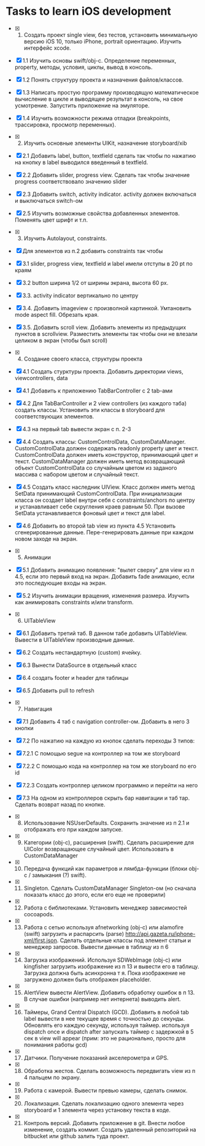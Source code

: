 #  Tasks to learn iOS development

- [x] 1. Создать проект single view, без тестов, установить минимальную версию iOS 10, только iPhone, portrait ориентацию. Изучить интерфейс xcode.
- [x] 1.1 Изучить основы swift/obj-c. Определение переменных, property, методы, условия, циклы, вывод в консоль.
- [x] 1.2 Понять структуру проекта и назначения файлов/классов.
- [x] 1.3 Написать простую программу производящую математическое вычисление в цикле и выводящее результат в консоль, на свое усмотрение. Запустить приложение на эмуляторе.
- [x] 1.4 Изучить возможности режима отладки (breakpoints, трассировка, просмотр переменных).

- [x] 2. Изучить основные элементы UIKit, назначение storyboard/xib
- [x] 2.1 Добавить label, button, textfield сделать так чтобы по нажатию на кнопку в label выводился введенный в textfield.
- [x] 2.2 Добавить slider, progress view. Сделать так чтобы значение progress соответствовало значению slider
- [x] 2.3 Добавить switch, activity indicator. activity должен включаться и выключаться switch-ом
- [x] 2.5 Изучить возможные свойства добавленных элементов. Поменять цвет шрифт и т.п.

- [x] 3. Изучить Autolayout, constraints.
- [x] Для элементов из п.2 добавить constraints так чтобы
- [x] 3.1 slider, progress view, textfield и label имели отступы в 20 pt по краям
- [x] 3.2 button ширина 1/2 от ширины экрана, высота 60 px.
- [x] 3.3. activity indicator вертикально по центру
- [x] 3.4. Добавить imageview с произволной картинкой. Умтановить mode aspect fill. Обрезать края.
- [x] 3.5. Добавить scroll view. Добавить элементы из предыдущих пунктов в scrollview. Разместить элементы так чтобы они не влезали целиком в экран (чтобы был scroll)

- [x] 4. Создание своего класса, структуры проекта
- [x] 4.1 Создать стурктуры проекта. Добавить директории views, viewcontrollers, data
- [x] 4.1 Добавить к приложению TabBarController c 2 tab-ами
- [x] 4.2 Для TabBarController и 2 view controllers (из каждого таба) создать классы. Установить эти классы в storyboard для соответствующих элементов.
- [x] 4.3 на первый tab вывести экран с п. 2-3
- [x] 4.4 Создать классы: CustomControlData, CustomDataManager. CustomControlData должен содержать readonly property цвет и текст. CustomControlData должен иметь конструктор, принимающий цвет и текст. CustomDataManager должен иметь метод возвращающий объект CustomControlData со случайным цветом из заданого массива с набором цветом и случайный текст.
- [x] 4.5 Создать класс наследник UIView. Класс должен иметь метод SetData принимающий CustomControlData. При инициализации класса он создает label внутри себя с constraints/anchors по центру и устанавливает себе скругления краев равным 50. При вызове SetData устанавливается фоновый цвет и текст для label.
- [x] 4.6 Добавить во второй tab view из пункта 4.5 Установить сгенерированные данные. Пере-генерировать данные при каждом новом заходе на экран.

- [x] 5. Анимации
- [x] 5.1 Добавить анимацию появления: "вылет сверху" для view из п 4.5, если это первый вход на экран. Добавить fade анимацию, если это последующие входы на экран.
- [x] 5.2 Изучить анимации вращения, изменения размера. Изучить как анимировать constraints и/или transform.

- [x] 6. UITableView
- [x] 6.1 Добавить третий таб. В данном табе добавить UITableView. Вывести в UITableView производные данные.
- [x] 6.2 Создать нестандартную (custom) ячейку.
- [x] 6.3 Вынести DataSource в отдельный класс
- [x] 6.4 создать footer и header для таблицы
- [x] 6.5 Добавить pull to refresh

- [x] 7. Навигация
- [x] 7.1 Добавить 4 таб с navigation controller-ом. Добавить в него 3 кнопки
- [x] 7.2 По нажатию на каждую из кнопок сделать переходы 3 типов:
- [x] 7.2.1 С помощью segue на контроллер на том же storyboard
- [x] 7.2.2 С помощью кода на контроллер на том же storyboard по его id
- [x] 7.2.3 Создать контроллер целиком программно и перейти на него
- [x] 7.3 На одном из контроллеров скрыть бар навигации и таб тар. Сделать возврат назад по кнопке.

- [x] 8. Использование NSUserDefaults. Сохранить значение из п 2.1 и отображать его при каждом запуске.
- [x] 9. Категории (obj-c), расширения (swift). Сделать расширение для UIColor возвращающее случайный цвет. Использовать в CustomDataManager
- [x] 10. Передача функций как параметров и лямбда-функции (блоки obj-c / замыкания (?) swift).
- [x] 11. Singleton. Сделать CustomDataManager Singleton-ом (но сначала показать класс до этого, если его еще не проверили)
- [x] 12. Работа с библиотеками. Установить менеджер зависимостей cocoapods.
- [x] 13. Работа с сетью используя afnetworking (obj-c) или alamofire (swift) загрузить и распарсить (parse) http://api.gazeta.ru/iphone-xml/first.json. Сделать отдельные классы под элемент статьи и менеджер запросов. Вывести данные в таблицу из п 6
- [x] 14. Загрузка изображений. Используя SDWebImage (obj-c) или kingfisher загрузить изображение из п 13 и вывести его в таблицу. Загрузка должна быть асинхронна  т я. Пока изображение не загружено должен быть отображен placeholder.
- [x] 15. AlertView вывести AlertView. Добавить обработку ошибок в п 13. В случае ошибки (например нет интернета) выводить alert.
- [x] 16. Таймеры, Grand Central Dispatch (GCD). Добавить в любой tab label вывести в нее текущее время с точностью до секунды. Обновлять его каждую секунду, используя таймер. используя dispatch once и dispatch after запускать таймер с задержкой в 5 сек в view will appear (прим: это не рационально, просто для понимания работы gcd)
- [x] 17. Датчики. Получение показаний акселерометра и GPS.
- [x] 18. Обработка жестов. Сделать возможность передвигать view из п 4 пальцем по экрану.
- [x] 19. Работа с камерой. Вывести превью камеры, сделать снимок.
- [x] 20. Локализация. Сделать локализацию одного элемента через storyboard и 1 элемента через установку текста в коде.
- [x] 21. Контроль версий. Добавить приложение в git. Внести любое изменение, создать коммит. Создать удаленный репозиторий на bitbucket или github залить туда проект.
